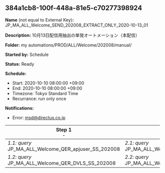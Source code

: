 ## 384a1cb8-100f-448a-81e5-c70277398924

**Name** (not equal to External Key)**:** JP_MA_ALL_Welcome_SEND_202008_EXTRACT_ONLY_2020-10-13_01

**Description:** 10月13日配信用抽出の単発オートメーション（本配信）

**Folder:** my automations/PROD/ALL/Welcome/202008/manual/

**Started by:** Schedule

**Status:** Ready

**Schedule:**

* Start: 2020-10-10 08:00:00 +09:00
* End: 2020-10-10 08:00:00 +09:00
* Timezone: Tokyo Standard Time
* Recurrance: run only once

**Notifications:**

* Error: msd@directus.co.jp

| Step 1<br>_<small>-</small>_ | Step 2<br>_<small>-</small>_ | Step 3<br>_<small>-</small>_ | Step 4<br>_<small>-</small>_ |
| --- | --- | --- | --- |
| _1.1: query_<br>JP_MA_ALL_Welcome_QER_apjuser_SS_202008 | _2.1: query_<br>JP_MA_ALL_Welcome_QER_ENTRY_01_01_202008 | _3.1: query_<br>JP_MA_ALL_Welcome_QER_SEND_01_01_202008 | _4.1: query_<br>JP_MA_ALL_Welcome_QER_SentCheck_01 |
| _1.2: query_<br>JP_MA_ALL_Welcome_QER_DVLS_SS_202008 | _2.2: query_<br>JP_MA_ALL_Welcome_QER_EXCLUDE_01_01_202008 | - | - |

